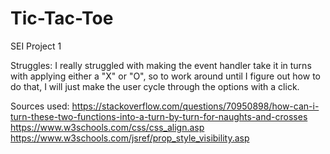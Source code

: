 # Tic-Tac-Toe
SEI Project 1


Struggles:
I really struggled with making the event handler take it in turns with applying either a "X" or "O", so to work around until I figure out how to do that, I will just make the user cycle through the options with a click.


Sources used:
https://stackoverflow.com/questions/70950898/how-can-i-turn-these-two-functions-into-a-turn-by-turn-for-naughts-and-crosses
https://www.w3schools.com/css/css_align.asp
https://www.w3schools.com/jsref/prop_style_visibility.asp